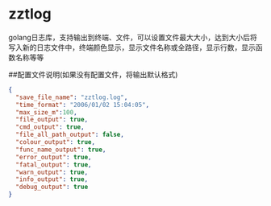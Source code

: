 # zztlog
golang日志库，支持输出到终端、文件，可以设置文件最大大小，达到大小后将写入新的日志文件中，终端颜色显示，显示文件名称或全路径，显示行数，显示函数名称等等

##配置文件说明(如果没有配置文件，将输出默认格式)
```json
{
  "save_file_name": "zztlog.log",
  "time_format": "2006/01/02 15:04:05",
  "max_size_m":100,
  "file_output": true,
  "cmd_output": true,
  "file_all_path_output": false,
  "colour_output": true,
  "func_name_output": true,
  "error_output": true,
  "fatal_output": true,
  "warn_output": true,
  "info_output": true,
  "debug_output": true
}
```
